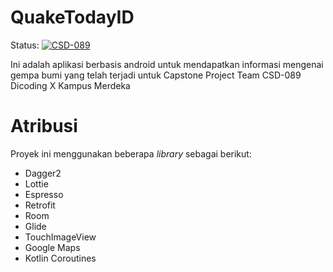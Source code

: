 # QuakeTodayID
Status: [![CSD-089](https://circleci.com/gh/CSD-089/QuakeTodayID.svg?style=svg)](https://circleci.com/gh/CSD-089/QuakeTodayID)

Ini adalah aplikasi berbasis android untuk mendapatkan informasi mengenai gempa bumi yang telah terjadi untuk Capstone Project Team CSD-089 Dicoding X Kampus Merdeka

# Atribusi
Proyek ini menggunakan beberapa _library_ sebagai berikut:
- Dagger2
- Lottie
- Espresso
- Retrofit
- Room
- Glide
- TouchImageView
- Google Maps
- Kotlin Coroutines
